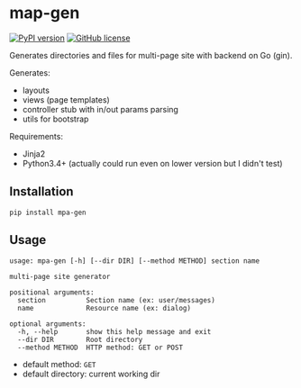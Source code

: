 # map-gen

[![PyPI version](https://badge.fury.io/py/mpa-gen.svg)](https://badge.fury.io/py/mpa-gen)
[![GitHub license](https://img.shields.io/github/license/reddec/mpa-gen)](https://github.com/reddec/mpa-gen/blob/master/LICENSE)

Generates directories and files for multi-page
site with backend on Go (gin).



Generates:

- layouts
- views (page templates)
- controller stub with in/out params parsing
- utils for bootstrap

Requirements:

- Jinja2
- Python3.4+ (actually could run even on lower version but I didn't test)

## Installation

`pip install mpa-gen`

## Usage

```
usage: mpa-gen [-h] [--dir DIR] [--method METHOD] section name

multi-page site generator

positional arguments:
  section          Section name (ex: user/messages)
  name             Resource name (ex: dialog)

optional arguments:
  -h, --help       show this help message and exit
  --dir DIR        Root directory
  --method METHOD  HTTP method: GET or POST

```

- default method: `GET`
- default directory: current working dir